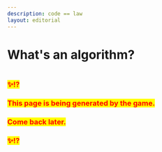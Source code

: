 ```yaml
---
description: code == law
layout: editorial
---
```


# What's an algorithm?

<figure><img src="../../../../../.gitbook/assets/pexels-btgl-♡-3689652.jpg" alt=""><figcaption></figcaption></figure>

### <mark style="color:red;">✨⁉️</mark>&#x20;

### <mark style="color:red;">This page is being generated by the game.</mark>&#x20;

### <mark style="color:red;">Come back later.</mark>

### <mark style="color:red;">✨⁉️</mark>
